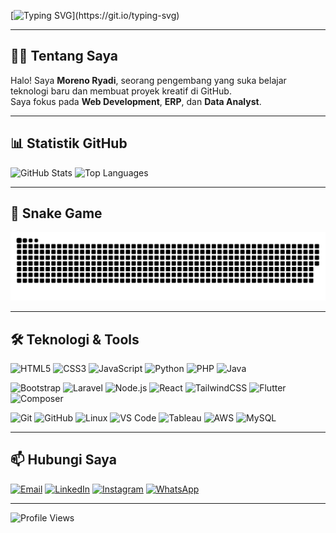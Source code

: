 <!-- Header Animasi -->
[![Typing SVG](https://readme-typing-svg.herokuapp.com?size=30&color=F75C7E&center=true&vCenter=true&width=900&lines=Hi+there!+👋;I'm+Moreno+Ryadi;Welcome+to+my+GitHub+Profile!)](https://git.io/typing-svg)

---

## 🧑‍💻 Tentang Saya
Halo! Saya **Moreno Ryadi**, seorang pengembang yang suka belajar teknologi baru dan membuat proyek kreatif di GitHub.  
Saya fokus pada **Web Development**, **ERP**, dan **Data Analyst**.

---

## 📊 Statistik GitHub
![GitHub Stats](https://github-readme-stats.vercel.app/api?username=reno-25&show_icons=true&theme=radical)
![Top Languages](https://github-readme-stats.vercel.app/api/top-langs/?username=reno-25&layout=compact&theme=radical)

---

## 🐍 Snake Game
![Snake animation](https://github.com/reno-25/reno-25/blob/manual-run-output/only-svg/github-contribution-grid-snake-blue.svg)

---

## 🛠️ Teknologi & Tools
![HTML5](https://img.shields.io/badge/HTML5-E34F26?style=for-the-badge&logo=html5&logoColor=white)
![CSS3](https://img.shields.io/badge/CSS3-1572B6?style=for-the-badge&logo=css3&logoColor=white)
![JavaScript](https://img.shields.io/badge/JavaScript-F7DF1E?style=for-the-badge&logo=javascript&logoColor=black)
![Python](https://img.shields.io/badge/Python-3776AB?style=for-the-badge&logo=python&logoColor=white)
![PHP](https://img.shields.io/badge/PHP-777BB4?style=for-the-badge&logo=php&logoColor=white)
![Java](https://img.shields.io/badge/Java-007396?style=for-the-badge&logo=openjdk&logoColor=white)

![Bootstrap](https://img.shields.io/badge/Bootstrap-7952B3?style=for-the-badge&logo=bootstrap&logoColor=white)
![Laravel](https://img.shields.io/badge/Laravel-FF2D20?style=for-the-badge&logo=laravel&logoColor=white)
![Node.js](https://img.shields.io/badge/Node.js-339933?style=for-the-badge&logo=node.js&logoColor=white)
![React](https://img.shields.io/badge/React-61DAFB?style=for-the-badge&logo=react&logoColor=black)
![TailwindCSS](https://img.shields.io/badge/Tailwind_CSS-06B6D4?style=for-the-badge&logo=tailwind-css&logoColor=white)
![Flutter](https://img.shields.io/badge/Flutter-02569B?style=for-the-badge&logo=flutter&logoColor=white)
![Composer](https://img.shields.io/badge/Composer-885630?style=for-the-badge&logo=composer&logoColor=white)

![Git](https://img.shields.io/badge/Git-F05032?style=for-the-badge&logo=git&logoColor=white)
![GitHub](https://img.shields.io/badge/GitHub-181717?style=for-the-badge&logo=github&logoColor=white)
![Linux](https://img.shields.io/badge/Linux-FCC624?style=for-the-badge&logo=linux&logoColor=black)
![VS Code](https://img.shields.io/badge/VS_Code-0078D4?style=for-the-badge&logo=visual-studio-code&logoColor=white)
![Tableau](https://img.shields.io/badge/Tableau-E97627?style=for-the-badge&logo=tableau&logoColor=white)
![AWS](https://img.shields.io/badge/AWS-232F3E?style=for-the-badge&logo=amazon-aws&logoColor=white)
![MySQL](https://img.shields.io/badge/MySQL-4479A1?style=for-the-badge&logo=mysql&logoColor=white)

---

## 📫 Hubungi Saya
[![Email](https://img.shields.io/badge/Gmail-D14836?style=for-the-badge&logo=gmail&logoColor=white)](https://mail.google.com/mail/?view=cm&fs=1&to=ryadimoreno@gmail.com)
[![LinkedIn](https://img.shields.io/badge/LinkedIn-0A66C2?style=for-the-badge&logo=linkedin&logoColor=white)](https://linkedin.com/in/moreno-ryadi-395b89289)
[![Instagram](https://img.shields.io/badge/Instagram-E4405F?style=for-the-badge&logo=instagram&logoColor=white)](https://instagram.com/moreno_r.p)
[![WhatsApp](https://img.shields.io/badge/WhatsApp-25D366?style=for-the-badge&logo=whatsapp&logoColor=white)](https://wa.me/6288262595239)

---
![Profile Views](https://komarev.com/ghpvc/?username=reno-25&label=Profile%20Views&color=0e75b6&style=for-the-badge)
